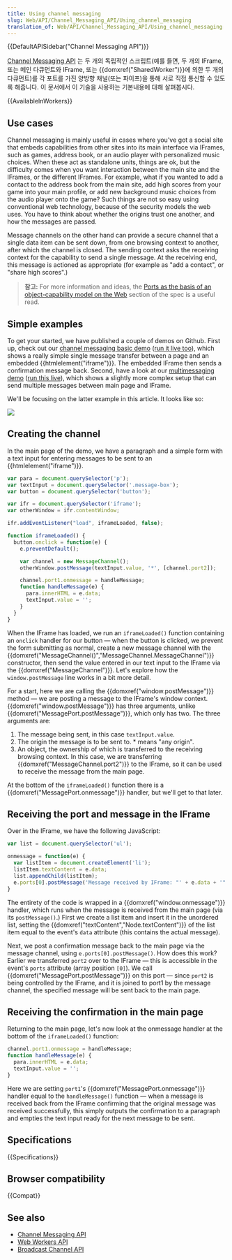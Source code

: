 ```yaml
---
title: Using channel messaging
slug: Web/API/Channel_Messaging_API/Using_channel_messaging
translation_of: Web/API/Channel_Messaging_API/Using_channel_messaging
---
```

{{DefaultAPISidebar("Channel Messaging API")}}

[Channel Messaging API](/ko/docs/Web/API/Channel_Messaging_API) 는 두 개의 독립적인 스크립트(예를 들면, 두 개의 IFrame, 또는 메인 다큐먼트와 IFrame, 또는 {{domxref("SharedWorker")}}에 의한 두 개의 다큐먼트)를 각 포트를 가진 양방향 채널(또는 파이프)을 통해 서로 직접 통신할 수 있도록 해줍니다. 이 문서에서 이 기술을 사용하는 기본내용에 대해 살펴봅시다.

{{AvailableInWorkers}}

## Use cases

Channel messaging is mainly useful in cases where you've got a social site that embeds capabilities from other sites into its main interface via IFrames, such as games, address book, or an audio player with personalized music choices. When these act as standalone units, things are ok, but the difficulty comes when you want interaction between the main site and the IFrames, or the different IFrames. For example, what if you wanted to add a contact to the address book from the main site, add high scores from your game into your main profile, or add new background music choices from the audio player onto the game? Such things are not so easy using conventional web technology, because of the security models the web uses. You have to think about whether the origins trust one another, and how the messages are passed.

Message channels on the other hand can provide a secure channel that a single data item can be sent down, from one browsing context to another, after which the channel is closed. The sending context asks the receiving context for the capability to send a single message. At the receiving end, this message is actioned as appropriate (for example as "add a contact", or "share high scores".)

> **참고:** For more information and ideas, the [Ports as the basis of an object-capability model on the Web](https://html.spec.whatwg.org/multipage/comms.html#ports-as-the-basis-of-an-object-capability-model-on-the-web) section of the spec is a useful read.

## Simple examples

To get your started, we have published a couple of demos on Github. First up, check out our [channel messaging basic demo](https://github.com/mdn/dom-examples/tree/master/channel-messaging-basic) ([run it live too](https://mdn.github.io/dom-examples/channel-messaging-basic/)), which shows a really simple single message transfer between a page and an embedded {{htmlelement("iframe")}}. The embedded IFrame then sends a confirmation message back. Second, have a look at our [multimessaging demo](https://github.com/mdn/dom-examples/tree/master/channel-messaging-multimessage) ([run this live](https://mdn.github.io/dom-examples/channel-messaging-multimessage/)), which shows a slightly more complex setup that can send multiple messages between main page and IFrame.

We'll be focusing on the latter example in this article. It looks like so:

![](https://mdn.mozillademos.org/files/10075/channel-messaging-demo.png)

## Creating the channel

In the main page of the demo, we have a paragraph and a simple form with a text input for entering messages to be sent to an {{htmlelement("iframe")}}.

```js
var para = document.querySelector('p');
var textInput = document.querySelector('.message-box');
var button = document.querySelector('button');

var ifr = document.querySelector('iframe');
var otherWindow = ifr.contentWindow;

ifr.addEventListener("load", iframeLoaded, false);

function iframeLoaded() {
  button.onclick = function(e) {
    e.preventDefault();

    var channel = new MessageChannel();
    otherWindow.postMessage(textInput.value, '*', [channel.port2]);

    channel.port1.onmessage = handleMessage;
    function handleMessage(e) {
      para.innerHTML = e.data;
      textInput.value = '';
    }
  }
}
```

When the IFrame has loaded, we run an `iframeLoaded()` function containing an `onclick` handler for our button — when the button is clicked, we prevent the form submitting as normal, create a new message channel with the {{domxref("MessageChannel()","MessageChannel.MessageChannel")}} constructor, then send the value entered in our text input to the IFrame via the {{domxref("MessageChannel")}}. Let's explore how the `window.postMessage` line works in a bit more detail.

For a start, here we are calling the {{domxref("window.postMessage")}} method — we are posting a message to the IFrame's window context. {{domxref("window.postMessage")}} has three arguments, unlike {{domxref("MessagePort.postMessage")}}, which only has two. The three arguments are:

1. The message being sent, in this case `textInput.value`.
2. The origin the message is to be sent to. \* means "any origin".
3. An object, the ownership of which is transferred to the receiving browsing context. In this case, we are transferring {{domxref("MessageChannel.port2")}} to the IFrame, so it can be used to receive the message from the main page.

At the bottom of the `iframeLoaded()` function there is a {{domxref("MessagePort.onmessage")}} handler, but we'll get to that later.

## Receiving the port and message in the IFrame

Over in the IFrame, we have the following JavaScript:

```js
var list = document.querySelector('ul');

onmessage = function(e) {
  var listItem = document.createElement('li');
  listItem.textContent = e.data;
  list.appendChild(listItem);
  e.ports[0].postMessage('Message received by IFrame: "' + e.data + '"');
}
```

The entirety of the code is wrapped in a {{domxref("window.onmessage")}} handler, which runs when the message is received from the main page (via its `postMessage()`.) First we create a list item and insert it in the unordered list, setting the {{domxref("textContent","Node.textContent")}} of the list item equal to the event's `data` attribute (this contains the actual message).

Next, we post a confirmation message back to the main page via the message channel, using `e.ports[0].postMessage()`. How does this work? Earlier we transferred `port2` over to the IFrame — this is accessible in the event's `ports` attribute (array position `[0]`). We call {{domxref("MessagePort.postMessage")}} on this port — since `port2` is being controlled by the IFrame, and it is joined to port1 by the message channel, the specified message will be sent back to the main page.

## Receiving the confirmation in the main page

Returning to the main page, let's now look at the onmessage handler at the bottom of the `iframeLoaded()` function:

```js
channel.port1.onmessage = handleMessage;
function handleMessage(e) {
  para.innerHTML = e.data;
  textInput.value = '';
}
```

Here we are setting `port1`'s {{domxref("MessagePort.onmessage")}} handler equal to the `handleMessage()` function — when a message is received back from the IFrame confirming that the original message was received successfully, this simply outputs the confirmation to a paragraph and empties the text input ready for the next message to be sent.

## Specifications

{{Specifications}}

## Browser compatibility

{{Compat}}

## See also

- [Channel Messaging API](/ko/docs/Web/API/Channel_Messaging_API)
- [Web Workers API](/ko/docs/Web/API/Web_Workers_API)
- [Broadcast Channel API](/ko/docs/Web/API/Broadcast_Channel_API)
